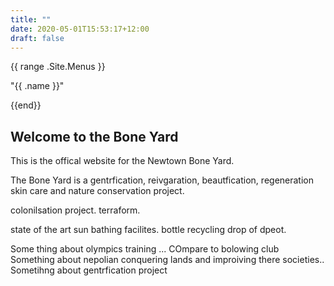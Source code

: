 ```yaml
---
title: ""
date: 2020-05-01T15:53:17+12:00
draft: false
---
```




{{ range .Site.Menus }}
<p>
    "{{ .name }}"
</p>
{{end}}

## **Welcome to the Bone Yard**
This is the offical website for the Newtown Bone Yard. 


The Bone Yard is a gentrfication, reivgaration, beautfication, regeneration skin care and nature conservation project. 

colonilsation project. terraform. 

state of the art sun bathing facilites. bottle recycling drop of dpeot. 



Some thing about olympics training ...
COmpare to bolowing club
Something about nepolian conquering lands and improiving there societies..
Sometihng about gentrfication project
